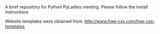 A brief repository for Python PyLadies meeting. Please follow the install instructions

Website templates were obtained from: http://www.free-css.com/free-css-templates
